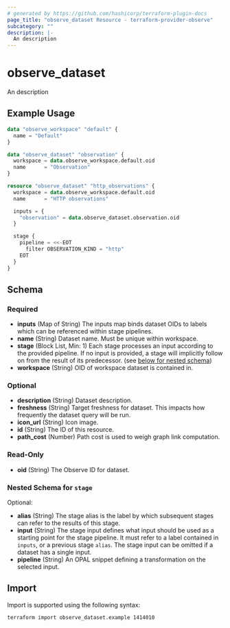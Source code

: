 ```yaml
---
# generated by https://github.com/hashicorp/terraform-plugin-docs
page_title: "observe_dataset Resource - terraform-provider-observe"
subcategory: ""
description: |-
  An description
---
```

# observe_dataset

An description
## Example Usage
```terraform
data "observe_workspace" "default" {
  name = "Default"
}

data "observe_dataset" "observation" {
  workspace = data.observe_workspace.default.oid
  name      = "Observation"
}

resource "observe_dataset" "http_observations" {
  workspace = data.observe_workspace.default.oid
  name      = "HTTP observations"

  inputs = {
    "observation" = data.observe_dataset.observation.oid
  }

  stage {
    pipeline = <<-EOT
      filter OBSERVATION_KIND = "http"
    EOT 
  }
}
```
<!-- schema generated by tfplugindocs -->
## Schema

### Required

- **inputs** (Map of String) The inputs map binds dataset OIDs to labels which can be referenced within stage pipelines.
- **name** (String) Dataset name. Must be unique within workspace.
- **stage** (Block List, Min: 1) Each stage processes an input according to the provided pipeline. If no input is provided, a stage will implicitly follow on from the result of its predecessor. (see [below for nested schema](#nestedblock--stage))
- **workspace** (String) OID of workspace dataset is contained in.

### Optional

- **description** (String) Dataset description.
- **freshness** (String) Target freshness for dataset. This impacts how frequently the dataset query will be run.
- **icon_url** (String) Icon image.
- **id** (String) The ID of this resource.
- **path_cost** (Number) Path cost is used to weigh graph link computation.

### Read-Only

- **oid** (String) The Observe ID for dataset.

<a id="nestedblock--stage"></a>
### Nested Schema for `stage`

Optional:

- **alias** (String) The stage alias is the label by which subsequent stages can refer to the results of this stage.
- **input** (String) The stage input defines what input should be used as a starting point for the stage pipeline. It must refer to a label contained in `inputs`, or a previous stage `alias`. The stage input can be omitted if a dataset has a single input.
- **pipeline** (String) An OPAL snippet defining a transformation on the selected input.
## Import
Import is supported using the following syntax:
```shell
terraform import observe_dataset.example 1414010
```
